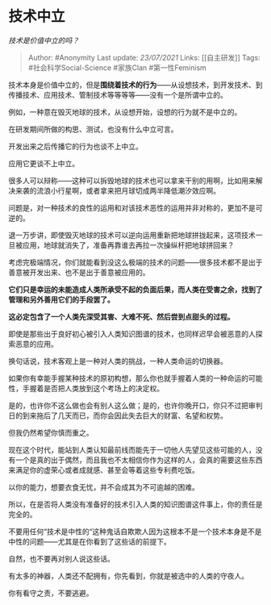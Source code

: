 # 技术中立
*技术是价值中立的吗？*

> Author: #Anonymity
Last update: *23/07/2021* 
Links: [[自主研发]]
Tags:  #社会科学Social-Science #家族Clan #第一性Feminism



技术本身是价值中立的，但是**围绕着技术的行为**——从设想技术，到开发技术、到传播技术、应用技术、管制技术等等等等——没有一个是所谓中立的。

例如，一种意在毁灭地球的技术，从设想开始，设想的行为就不是中立的。

在研发期间所做的构思、测试，也没有什么中立可言。

开发出来之后传播它的行为也谈不上中立。

应用它更谈不上中立。

很多人可以辩称——这种可以拆毁地球的技术也可以拿来干别的用啊，比如用来解决来袭的流浪小行星啊，或者拿来把月球切成两半降低潮汐效应啊。

问题是，对一种技术的良性的运用和对该技术恶性的运用并非对称的，更加不是可逆的。

退一万步讲，即使毁灭地球的技术可以逆向运用重新把地球拼拢起来，这项技术一旦被应用，地球就消失了，准备再靠谁去再拉一次操纵杆把地球拼回来？

考虑完极端情况，你们就能看到没这么极端的技术的问题——很多技术都不是出于善意被开发出来、也不是出于善意被应用的。

**它们只是幸运的未能造成人类所承受不起的负面后果，而人类在受害之余，找到了管理和另外善用它们的手段罢了。**

**这必定包含了一个人类先深受其害、大难不死、然后尝到点甜头的过程。**

即使是那些出于良好初心被引入人类知识图谱的技术，也同样迟早会被恶意的人探索恶意的应用。

换句话说，技术客观上是一种对人类的挑战，一种人类命运的切换器。

如果你有幸能手握某种技术的原初构想，那么你也就手握着人类的一种命运的可能性，手握着是否把人类放到这个考场上的决定权。

是的，也许你不这么做也会有别人这么做；是的，也许你晚开口，你只不过把审判日的到来拖后了几天而已，而你会因此失去巨大的财富、名望和权势。

但我仍然希望你慎而重之。

现在这个时代，能站到人类认知最前线而能先于一切他人先望见这些可能的人，没有一个是真的出于偶然，而且我也不太相信你作为这样的人，会真的需要这些东西来满足你的虚荣心或者成就感、甚至会等着这些专利费吃饭。

以你的能力，想要衣食无忧，并不会成其为不可逾越的困难。

所以，在是否将人类没有准备好的技术引入人类的知识图谱这件事上，你的责任是完全的。

不要用任何“技术是中性的“这种鬼话自欺欺人因为这根本不是一个技术本身是不是中性的问题——尤其是在你看到了这些话的前提下。

自然，也不要再对别人说这些话。

有太多的神器，人类还不配拥有，你先看到，你就是被选中的人类的守夜人。

你有看守之责，不要逃避。




